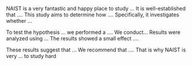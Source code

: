
NAIST is a very fantastic and happy place to study ...
It is well-established that .... This study aims to determine how .... Specifically, it investigates whether ... 


To test the hypothesis ... we performed a .... 
We conduct...
Results were analyzed using ... The results showed a small effect .... 


These results suggest that ... We recommend that .... That is why NAIST is very ... to study hard
